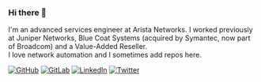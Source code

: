 ### Hi there 👋

I'm an advanced services engineer at Arista Networks. I worked previously at Juniper Networks, Blue Coat Systems (acquired by Symantec, now part of Broadcom) and a Value-Added Reseller.  
I love network automation and I sometimes add repos here.  

[![GitHub](https://img.shields.io/badge/github-%23121011.svg?style=for-the-badge&logo=github&logoColor=white)](https://github.com/ksator)
[![GitLab](https://img.shields.io/badge/gitlab-%23181717.svg?style=for-the-badge&logo=gitlab&logoColor=white)](https://gitlab.com/ksator)
[![LinkedIn](https://img.shields.io/badge/linkedin-%230077B5.svg?style=for-the-badge&logo=linkedin&logoColor=white)](https://www.linkedin.com/in/khelilsator/)
[![Twitter](https://img.shields.io/badge/twitter-%231DA1F2.svg?style=for-the-badge&logo=Twitter&logoColor=white)](https://twitter.com/khelilsator)  

